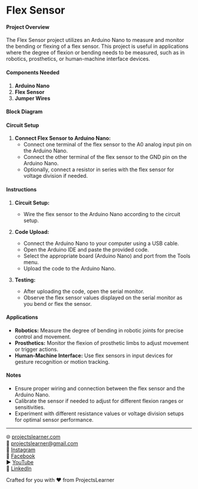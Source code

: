 # Flex Sensor

#### Project Overview

The Flex Sensor project utilizes an Arduino Nano to measure and monitor the bending or flexing of a flex sensor. This project is useful in applications where the degree of flexion or bending needs to be measured, such as in robotics, prosthetics, or human-machine interface devices.

#### Components Needed

1. **Arduino Nano**
2. **Flex Sensor**
3. **Jumper Wires**

#### Block Diagram



#### Circuit Setup

1. **Connect Flex Sensor to Arduino Nano:**
   - Connect one terminal of the flex sensor to the A0 analog input pin on the Arduino Nano.
   - Connect the other terminal of the flex sensor to the GND pin on the Arduino Nano.
   - Optionally, connect a resistor in series with the flex sensor for voltage division if needed.

#### Instructions

1. **Circuit Setup:**
   - Wire the flex sensor to the Arduino Nano according to the circuit setup.

2. **Code Upload:**
   - Connect the Arduino Nano to your computer using a USB cable.
   - Open the Arduino IDE and paste the provided code.
   - Select the appropriate board (Arduino Nano) and port from the Tools menu.
   - Upload the code to the Arduino Nano.

3. **Testing:**
   - After uploading the code, open the serial monitor.
   - Observe the flex sensor values displayed on the serial monitor as you bend or flex the sensor.

#### Applications

- **Robotics:** Measure the degree of bending in robotic joints for precise control and movement.
- **Prosthetics:** Monitor the flexion of prosthetic limbs to adjust movement or trigger actions.
- **Human-Machine Interface:** Use flex sensors in input devices for gesture recognition or motion tracking.

#### Notes

- Ensure proper wiring and connection between the flex sensor and the Arduino Nano.
- Calibrate the sensor if needed to adjust for different flexion ranges or sensitivities.
- Experiment with different resistance values or voltage division setups for optimal sensor performance.

---

🌐 [projectslearner.com](https://projectslearner.com)  
📧 [projectslearner@gmail.com](mailto:projectslearner@gmail.com)  
📸 [Instagram](https://www.instagram.com/projectslearner/)  
📘 [Facebook](https://www.facebook.com/projectslearner)  
▶️ [YouTube](https://www.youtube.com/@ProjectsLearner)  
📘 [LinkedIn](https://www.linkedin.com/in/projectslearner)  

Crafted for you with ❤️ from ProjectsLearner